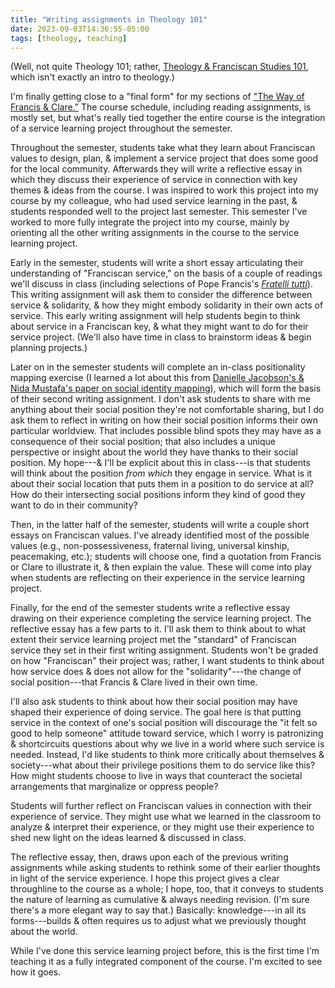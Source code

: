 ```yaml
---
title: "Writing assignments in Theology 101"
date: 2023-09-03T14:36:55-05:00
tags: [theology, teaching]
---
```


(Well, not quite Theology 101; rather, [Theology & Franciscan Studies 101](https://blog.andrewbelfield.com/posts/20230623_on-teaching-francis-clare), which isn't exactly an intro to theology.)

I'm finally getting close to a "final form" for my sections of ["The Way of Francis & Clare.”](https://www.sbu.edu/academics/general-education-curriculum/learning-goals-objectives) The course schedule, including reading assignments, is mostly set, but what's really tied together the entire course is the integration of a service learning project throughout the semester.

Throughout the semester, students take what they learn about Franciscan values to design, plan, & implement a service project that does some good for the local community. Afterwards they will write a reflective essay in which they discuss their experience of service in connection with key themes & ideas from the course. I was inspired to work this project into my course by my colleague, who had used service learning in the past, & students responded well to the project last semester. This semester I've worked to more fully integrate the project into my course, mainly by orienting all the other writing assignments in the course to the service learning project.

Early in the semester, students will write a short essay articulating their understanding of "Franciscan service," on the basis of a couple of readings we'll discuss in class (including selections of Pope Francis's *[Fratelli tutti](https://www.vatican.va/content/francesco/en/encyclicals/documents/papa-francesco_20201003_enciclica-fratelli-tutti.html)*). This writing assignment will ask them to consider the difference between service & solidarity, & how they might embody solidarity in their own acts of service. This early writing assignment will help students begin to think about service in a Franciscan key, & what they might want to do for their service project. (We'll also have time in class to brainstorm ideas & begin planning projects.)

Later on in the semester students will complete an in-class positionality mapping exercise (I learned a lot about this from [Danielle Jacobson's & Nida Mustafa's paper on social identity mapping](https://journals.sagepub.com/doi/full/10.1177/1609406919870075)), which will form the basis of their second writing assignment. I don't ask students to share with me anything about their social position they're not comfortable sharing, but I do ask them to reflect in writing on how their social position informs their own particular worldview. That includes possible blind spots they may have as a consequence of their social position; that also includes a unique perspective or insight about the world they have thanks to their social position. My hope---& I'll be explicit about this in class---is that students will think about the position *from which* they engage in service. What is it about their social location that puts them in a position to do service at all? How do their intersecting social positions inform they kind of good they want to do in their community?

Then, in the latter half of the semester, students will write a couple short essays on Franciscan values. I've already identified most of the possible values (e.g., non-possessiveness, fraternal living, universal kinship, peacemaking, etc.); students will choose one, find a quotation from Francis or Clare to illustrate it, & then explain the value. These will come into play when students are reflecting on their experience in the service learning project.

Finally, for the end of the semester students write a reflective essay drawing on their experience completing the service learning project. The reflective essay has a few parts to it. I'll ask them to think about to what extent their service learning project met the "standard" of Franciscan service they set in their first writing assignment. Students won't be graded on how "Franciscan" their project was; rather, I want students to think about how service does & does not allow for the "solidarity"---the change of social position---that Francis & Clare lived in their own time.

I'll also ask students to think about how their social position may have shaped their experience of doing service. The goal here is that putting service in the context of one's social position will discourage the "it felt so good to help someone" attitude toward service, which I worry is patronizing & shortcircuits questions about why we live in a world where such service is needed. Instead, I'd like students to think more critically about themselves & society---what about their privilege positions them to do service like this? How might students choose to live in ways that counteract the societal arrangements that marginalize or oppress people?

Students will further reflect on Franciscan values in connection with their experience of service. They might use what we learned in the classroom to analyze & interpret their experience, or they might use their experience to shed new light on the ideas learned & discussed in class.

The reflective essay, then, draws upon each of the previous writing assignments while asking students to rethink some of their earlier thoughts in light of the service experience. I hope this project gives a clear throughline to the course as a whole; I hope, too, that it conveys to students the nature of learning as cumulative & always needing revision. (I'm sure there's a more elegant way to say that.) Basically: knowledge---in all its forms---builds & often requires us to adjust what we previously thought about the world.

While I've done this service learning project before, this is the first time I'm teaching it as a fully integrated component of the course. I'm excited to see how it goes.
